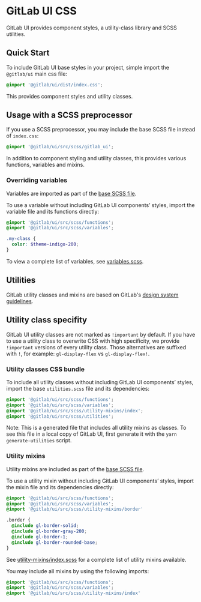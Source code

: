 # GitLab UI CSS

GitLab UI provides component styles, a utility-class library and SCSS utilities.

## Quick Start

To include GitLab UI base styles in your project, simple import the `@gitlab/ui` main css file:

```css
@import '@gitlab/ui/dist/index.css';
```

This provides component styles and utility classes.

## Usage with a SCSS preprocessor

If you use a SCSS preprocessor, you may include the base SCSS file instead of `index.css`:

```scss
@import '@gitlab/ui/src/scss/gitlab_ui';
```

In addition to component styling and utility classes, this provides various functions, variables and mixins.

### Overriding variables

Variables are imported as part of the [base SCSS file](#Usage-with-a-SCSS-preprocessor).

To use a variable without including GitLab UI components’ styles, import the variable file and its functions directly:

```scss
@import '@gitlab/ui/src/scss/functions';
@import '@gitlab/ui/src/scss/variables';

.my-class {
  color: $theme-indigo-200;
}
```

To view a complete list of variables, see [variables.scss](/src/scss/variables.scss).

## Utilities

GitLab utility classes and mixins are based on GitLab's [design system guidelines](https://design.gitlab.com/).

## Utility class specifity

GitLab UI utility classes are not marked as `!important` by default. If you have to use
a utility class to overwrite CSS with high specificity, we provide `!important` versions
of every utility class. Those alternatives are suffixed with `!`, for example:
 `gl-display-flex` vs `gl-display-flex!`.

### Utility classes CSS bundle

To include all utility classes without including GitLab UI components’ styles, import the base `utilities.scss` file and its dependencies:

```scss
@import '@gitlab/ui/src/scss/functions';
@import '@gitlab/ui/src/scss/variables';
@import '@gitlab/ui/src/scss/utility-mixins/index';
@import '@gitlab/ui/src/scss/utilities';
```

Note: This is a generated file that includes all utility mixins as classes. To see this file in a local copy of GitLab UI, first generate it with the `yarn generate-utilities` script.

### Utility mixins

Utility mixins are included as part of the [base SCSS file](#usage-with-a-scss-preprocessor).

To use a utility mixin without including GitLab UI components’ styles, import the mixin file and its dependencies directly:

```scss
@import '@gitlab/ui/src/scss/functions';
@import '@gitlab/ui/src/scss/variables';
@import '@gitlab/ui/src/scss/utility-mixins/border'

.border {
  @include gl-border-solid;
  @include gl-border-gray-200;
  @include gl-border-1;
  @include gl-border-rounded-base;
}
```

See [utility-mixins/index.scss](/src/scss/utility-mixins/index.scss) for a complete list of utility mixins available.

You may include all mixins by using the following imports:

```scss
@import '@gitlab/ui/src/scss/functions';
@import '@gitlab/ui/src/scss/variables';
@import '@gitlab/ui/src/scss/utility-mixins/index'
```
